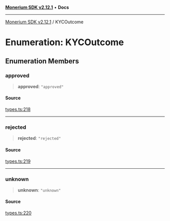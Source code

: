 [**Monerium SDK v2.12.1**](../README.md) • **Docs**

---

[Monerium SDK v2.12.1](../README.md) / KYCOutcome

# Enumeration: KYCOutcome

## Enumeration Members

### approved

> **approved**: `"approved"`

#### Source

[types.ts:218](https://github.com/monerium/js-monorepo/blob/510d89096a606a615f5ce0c00a69ec9c89563e68/packages/sdk/src/types.ts#L218)

---

### rejected

> **rejected**: `"rejected"`

#### Source

[types.ts:219](https://github.com/monerium/js-monorepo/blob/510d89096a606a615f5ce0c00a69ec9c89563e68/packages/sdk/src/types.ts#L219)

---

### unknown

> **unknown**: `"unknown"`

#### Source

[types.ts:220](https://github.com/monerium/js-monorepo/blob/510d89096a606a615f5ce0c00a69ec9c89563e68/packages/sdk/src/types.ts#L220)
